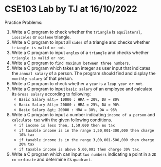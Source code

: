 # CSE103 Lab by TJ at 16/10/2022

Practice Problems:

1. Write a C program to check whether the `triangle` is `equilateral`, `isosceles` or `scalene` triangle.
2. Write a C program to input all `sides` of a triangle and checks whether `triangle is valid or not`.
3. Write a C program to input `angles` of a `triangle` and checks whether `triangle is valid or not`.
4. Write a C program to `find maximum between three numbers`.
5. Write a C program which takes an integer as user input that indicates the `annual salary` of a person. The program should find and display the `monthly salary` of that person.
6. Write a C program to check whether a `year` is a `leap year or not`.
7. Write a C program to input `basic salary` of an employee and calculate its `Gross salary` according to following:
   - `Basic Salary &lt;= 10000 : HRA = 20%, DA = 80%`
   - `Basic Salary &lt;= 20000 : HRA = 25%, DA = 90%`
   - `Basic Salary &gt; 20000 : HRA = 30%, DA = 95%`
8. Write a C program to input a number indicating `income of a person` and `calculate tax` with the given following conditions.
   - `if income is less then, 1,50,000 then no tax`
   - `if taxable income is in the range 1,50,001-300,000 then charge 10% tax`
   - `if taxable income is in the range 3,00,001-500,000 then charge 20% tax`
   - `if taxable income is above 5,00,001 then charge 30% tax.`
9. Write a C program which can input `two numbers` indicating a point in a `2D co-ordinate` and determine its `quadrant`.
